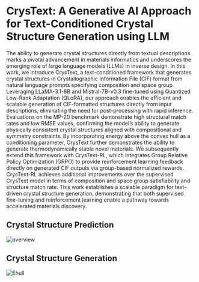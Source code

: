 # CrysText: A Generative AI Approach for Text-Conditioned Crystal Structure Generation using LLM 


The ability to generate crystal structures directly from textual descriptions marks a pivotal advancement in materials informatics and underscores the emerging role of large language models (LLMs) in inverse design. In this work, we introduce CrysText, a text-conditioned framework that generates crystal structures in Crystallographic Information File (CIF) format from natural language prompts specifying composition and space group. Leveraging LLaMA-3.1-8B and Mistral-7B-v0.3 fine-tuned using Quantized Low-Rank Adaptation (QLoRA), our approach enables the efficient and scalable generation of CIF-formatted structures directly from input descriptions, eliminating the need for post-processing with rapid inference. Evaluations on the MP-20 benchmark demonstrate high structural match rates and low RMSE values, confirming the model’s ability to generate physically consistent crystal structures aligned with compositional and symmetry constraints. By incorporating energy above the convex hull as a conditioning parameter, CrysText further demonstrates the ability to generate thermodynamically stable novel materials. We subsequently extend this framework with CrysText-RL, which integrates Group Relative Policy Optimization (GRPO) to provide reinforcement learning feedback directly on generated CIF outputs via group-based normalized rewards. CrysText-RL achieves additional improvements over the supervised CrysText model in terms of composition and space group satisfiability and structure match rate. This work establishes a scalable paradigm for text-driven crystal structure generation, demonstrating that both supervised fine-tuning and reinforcement learning enable a pathway towards accelerated materials discovery.

## Crystal Structure Prediction
![overview](images/CrysText_CSP_final.gif)

## Crystal Structure Generation
![Ehull](images/CrysText_ehull_final.gif)



